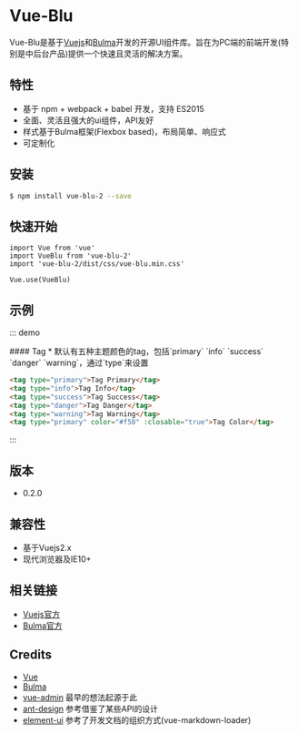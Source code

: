 # Vue-Blu

Vue-Blu是基于[Vuejs](http://www.vuejs.org/)和[Bulma](http://bulma.io/)开发的开源UI组件库。旨在为PC端的前端开发(特别是中后台产品)提供一个快速且灵活的解决方案。

## 特性

- 基于 npm + webpack + babel 开发，支持 ES2015
- 全面、灵活且强大的ui组件，API友好
- 样式基于Bulma框架(Flexbox based)，布局简单、响应式
- 可定制化

## 安装

```bash
$ npm install vue-blu-2 --save
```

## 快速开始


```
import Vue from 'vue'
import VueBlu from 'vue-blu-2'
import 'vue-blu-2/dist/css/vue-blu.min.css'

Vue.use(VueBlu)

```

## 示例

::: demo
<summary>
  #### Tag
  * 默认有五种主题颜色的tag，包括`primary` `info` `success` `danger` `warning`，通过`type`来设置
</summary>

```html
<tag type="primary">Tag Primary</tag>
<tag type="info">Tag Info</tag>
<tag type="success">Tag Success</tag>
<tag type="danger">Tag Danger</tag>
<tag type="warning">Tag Warning</tag>
<tag type="primary" color="#f50" :closable="true">Tag Color</tag>
```
:::


## 版本

- 0.2.0

## 兼容性

- 基于Vuejs2.x
- 现代浏览器及IE10+

## 相关链接

- [Vuejs官方](http://www.vuejs.org)
- [Bulma官方](http://bulma.io/)

## Credits

- [Vue](https://github.com/vuejs/vue)
- [Bulma](https://github.com/jgthms/bulma)
- [vue-admin](https://github.com/vue-bulma/vue-admin) 最早的想法起源于此
- [ant-design](https://github.com/ant-design/ant-design) 参考借鉴了某些API的设计
- [element-ui](http://github.com/elemefe) 参考了开发文档的组织方式(vue-markdown-loader)


<script>
export default {
  methods: {
    onAffix(status) {
      console.log(status);
    },
    toggle() {
      this.isShow = !this.isShow;
    },
    openNotify() {
      this.$notify.open({
        title: '提示信息',
        type: 'success',
        duration: 50000,
      });
    },
    click() {
      console.log(this);
    },
  },
  data() {
    return {
      disabled: true,
      tabShow: true,
      isShow: false,
      percent: 45,
    };
  },
};
</script>
